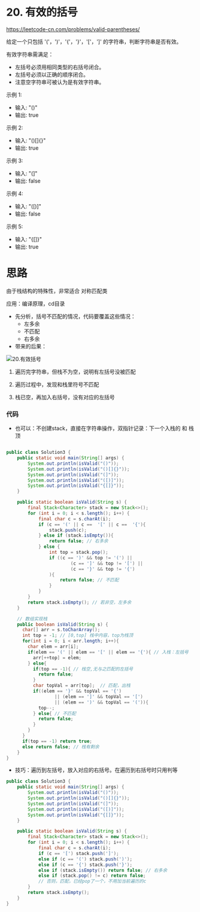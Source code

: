 # 20. 有效的括号

 https://leetcode-cn.com/problems/valid-parentheses/ 

给定一个只包括 '('，')'，'{'，'}'，'['，']' 的字符串，判断字符串是否有效。

有效字符串需满足：
* 左括号必须用相同类型的右括号闭合。
* 左括号必须以正确的顺序闭合。
* 注意空字符串可被认为是有效字符串。

示例 1:
* 输入: "()"  
* 输出: true     

示例 2:
* 输入: "()[]{}"    
* 输出: true     

示例 3:
* 输入: "(]"   
* 输出: false    

示例 4:
* 输入: "([)]"   
* 输出: false 

示例 5:
* 输入: "{[]}"
* 输出: true

# 思路

由于栈结构的特殊性，非常适合 对称匹配类

应用：编译原理，cd目录 

+ 先分析，括号不匹配的情况，代码要覆盖这些情况：
  + 左多余
  + 不匹配
  + 右多余
+ 带来的后果：

 

![20.有效括号](https://code-thinking.cdn.bcebos.com/gifs/20.有效括号.gif)

1. 遍历完字符串，但栈不为空，说明有左括号没被匹配 

2. 遍历过程中，发现和栈里符号不匹配  

3. 栈已空，再加入右括号，没有对应的左括号 

### 代码

+ 也可以：不创建stack，直接在字符串操作，双指针记录：下一个入栈的 和 栈顶

```java

public class Solution3 {
    public static void main(String[] args) {
        System.out.println(isValid("()"));
        System.out.println(isValid("()[]{}"));
        System.out.println(isValid("(]"));
        System.out.println(isValid("([)]"));
        System.out.println(isValid("{[]}"));
    }

    public static boolean isValid(String s) {
        final Stack<Character> stack = new Stack<>();
        for (int i = 0; i < s.length(); i++) {
            final char c = s.charAt(i);
            if (c == '(' || c ==  '[' || c ==  '{'){
                stack.push(c);
            } else if (stack.isEmpty()){
                return false; // 右多余
            } else {
                int top = stack.pop();
                if ((c == ')' && top != '(') ||
                        (c == ']' && top != '[') ||
                        (c == '}' && top != '{')
                ){
                    return false; // 不匹配
                }
            }
        }
        return stack.isEmpty(); // 若非空，左多余
    }

    // 数组实现栈
    public boolean isValid(String s) {
      char[] arr = s.toCharArray();
      int top = -1; // [0,top] 栈中内容，top为栈顶
      for(int i = 0; i < arr.length; i++){
        char elem = arr[i];
        if(elem == '(' || elem == '[' || elem == '{'){ // 入栈：左括号
          arr[++top] = elem;
        } else{
          if(top == -1){ // 栈空,无与之匹配的左括号
            return false;
          }
          char topVal = arr[top];  // 匹配，出栈
          if((elem == '}' && topVal == '{')
                  || (elem == ']' && topVal == '[')
                  || (elem == ')' && topVal == '(')){
            top--;
          } else{ // 不匹配
            return false;
          }
        }
      }
      if(top == -1) return true;
      else return false; // 栈有剩余
    }
}
```



+ 技巧：遍历到左括号，放入对应的右括号。在遍历到右括号时只用判等


```java
public class Solution3 {
    public static void main(String[] args) {
        System.out.println(isValid("()"));
        System.out.println(isValid("()[]{}"));
        System.out.println(isValid("(]"));
        System.out.println(isValid("([)]"));
        System.out.println(isValid("{[]}"));
    }

    public static boolean isValid(String s) {
        final Stack<Character> stack = new Stack<>();
        for (int i = 0; i < s.length(); i++) {
            final char c = s.charAt(i);
            if (c == '[') stack.push(']');
            else if (c == '(') stack.push(')');
            else if (c == '{') stack.push('}');
            else if (stack.isEmpty()) return false; // 右多余
            else if (stack.pop() != c) return false;
            // 否则，匹配，已经pop了一个，不用加当前遍历的c
        }
        return stack.isEmpty();
    }
}       
```